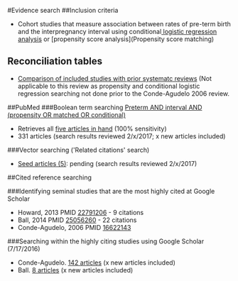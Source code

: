 #Evidence search
##Inclusion criteria
* Cohort studies that measure association between rates of pre-term birth and the interpregnancy interval using conditional[ logistic regression analysis](https://en.wikipedia.org/wiki/Conditional_logistic_regression) or [propensity score analysis](Propensity score matching)

## Reconciliation tables
* [Comparison of included studies with prior systematc reviews](../../tree/master/reconciliation-tables/) (Not applicable to this review as propensity and conditional logistic regression searching not done prior to the Conde-Agudelo 2006 review.

##PubMed
###Boolean term searching
[Preterm AND interval AND (propensity OR matched OR conditional)](https://www.ncbi.nlm.nih.gov/pubmed?cmd=Search&tool=SUMSearch2plugins&term=preterm%20AND%20interval%20AND%20%28propensity%20OR%20matched%20OR%20conditional%29)
* Retrieves all [five articles in hand](https://www.ncbi.nlm.nih.gov/pubmed?cmd=Search&tool=SUMSearch2plugins&term=28178044%5BPMID%5D%20OR%20%2027367283%5BPMID%5D%20OR%2027405702%5BPMID%5D%20OR%2025056260%5BPMID%5D%20OR%2022791206%5BPMID%5D) (100% sensitivity)
* 331 articles (search results reviewed 2/x/2017; x new articles included)

###Vector searching ('Related citations' search)
* [Seed articles (5)](https://www.ncbi.nlm.nih.gov/pubmed?cmd=Search&tool=SUMSearch2plugins&term=28178044%5BPMID%5D%20OR%20%2027367283%5BPMID%5D%20OR%2027405702%5BPMID%5D%20OR%2025056260%5BPMID%5D%20OR%2022791206%5BPMID%5D): pending (search results reviewed 2/x/2017)

##Cited reference searching

###Identifying seminal studies that are the most highly cited at Google Scholar
- Howard, 2013 PMID [22791206](https://pubmed.gov/22791206) - 9 citations
- Ball, 2014 PMID [25056260](https://pubmed.gov/25056260) - 22 citations
- Conde-Agudelo, 2006 PMID [16622143](https://pubmed.gov/16622143)

###Searching within the highly citing studies using Google Scholar (7/17/2016)
- Conde-Agudelo. [142 articles](https://scholar.google.com/scholar?q=propensity+OR+matched+OR+conditional&btnG=&hl=en&as_sdt=2005&sciodt=0%2C5&cites=7045961145256729995&scipsc=1) (x new articles included)
- Ball.  [8 articles](https://scholar.google.com/scholar?q=propensity+OR+matched+OR+conditional&btnG=&hl=en&as_sdt=2005&sciodt=0%2C5&cites=10764913834475512844&scipsc=1) (x new articles included)
